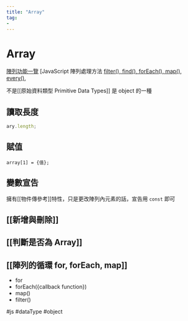 ```yaml
---
title: "Array"
tag: 
- 
---
```

# Array
[陣列功能一覽](https://developer.mozilla.org/zh-CN/docs/Web/JavaScript/Reference/Global_Objects/Array)
[JavaScript 陣列處理方法 [filter(), find(), forEach(), map(), every(),](https://courses.hexschool.com/blog/168210/javascript-for)


不是[[原始資料類型 Primitive Data Types]]
是 object 的一種

## 讀取長度
```js
ary.length;
```
## 賦值	
```jsˇ
array[1] = {值};
```

## 變數宣告
擁有[[物件傳參考]]特性，只是更改陣列內元素的話，宣告用 `const` 即可

## [[新增與刪除]]
## [[判斷是否為 Array]]
## [[陣列的循環 for, forEach, map]]
- for
- forEach({callback function})
- map()
- filter()

#js #dataType #object